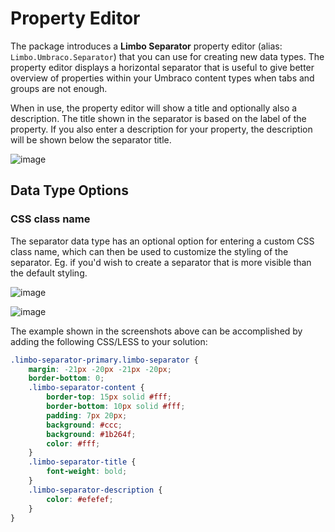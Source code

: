# Property Editor

The package introduces a **Limbo Separator** property editor (alias: `Limbo.Umbraco.Separator`) that you can use for creating new data types. The property editor displays a horizontal separator that is useful to give better overview of properties within your Umbraco content types when tabs and groups are not enough.

When in use, the property editor will show a title and optionally also a description. The title shown in the separator is based on the label of the property. If you also enter a description for your property, the description will be shown below the separator title.

![image](https://user-images.githubusercontent.com/3634580/174460208-1f2f4aed-8543-4e98-8878-ea947a8a6c0a.png)

## Data Type Options

### CSS class name

The separator data type has an optional option for entering a custom CSS class name, which can then be used to customize the styling of the separator. Eg. if you'd wish to create a separator that is more visible than the default styling.

![image](https://user-images.githubusercontent.com/3634580/174460243-7740377b-fca8-470b-8da9-b32cf00fe1a2.png)

![image](https://user-images.githubusercontent.com/3634580/174460227-16fdc933-92ca-4fc9-9bb5-ced462b26f81.png)

The example shown in the screenshots above can be accomplished by adding the following CSS/LESS to your solution:

```css
.limbo-separator-primary.limbo-separator {
    margin: -21px -20px -21px -20px;
    border-bottom: 0;
    .limbo-separator-content {
        border-top: 15px solid #fff;
        border-bottom: 10px solid #fff;
        padding: 7px 20px;
        background: #ccc;
        background: #1b264f;
        color: #fff;
    }
    .limbo-separator-title {
        font-weight: bold;
    }
    .limbo-separator-description {
        color: #efefef;
    }
}
```
